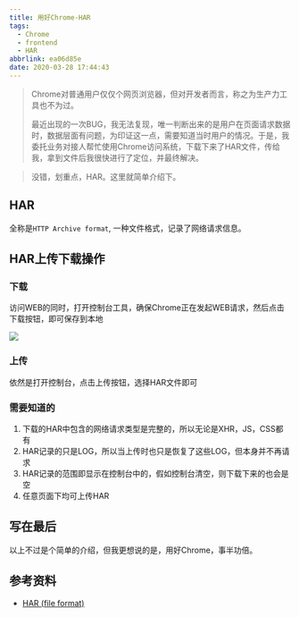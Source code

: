 ```yaml
---
title: 用好Chrome-HAR
tags:
  - Chrome
  - frontend
  - HAR
abbrlink: ea06d85e
date: 2020-03-28 17:44:43
---
```

> Chrome对普通用户仅仅个网页浏览器，但对开发者而言，称之为生产力工具也不为过。
> 
> 最近出现的一次BUG，我无法复现，唯一判断出来的是用户在页面请求数据时，数据层面有问题，为印证这一点，需要知道当时用户的情况。于是，我委托业务对接人帮忙使用Chrome访问系统，下载下来了HAR文件，传给我，拿到文件后我很快进行了定位，并最终解决。

> 没错，划重点，HAR。这里就简单介绍下。


## HAR
全称是`HTTP Archive format`, 一种文件格式，记录了网络请求信息。

## HAR上传下载操作

### 下载
访问WEB的同时，打开控制台工具，确保Chrome正在发起WEB请求，然后点击下载按钮，即可保存到本地

![](http://static.1991421.cn/2020/2020-05-22-135811.jpeg)

### 上传
依然是打开控制台，点击上传按钮，选择HAR文件即可

###  需要知道的

1. 下载的HAR中包含的网络请求类型是完整的，所以无论是XHR，JS，CSS都有
2. HAR记录的只是LOG，所以当上传时也只是恢复了这些LOG，但本身并不再请求
3. HAR记录的范围即显示在控制台中的，假如控制台清空，则下载下来的也会是空
3. 任意页面下均可上传HAR


## 写在最后
以上不过是个简单的介绍，但我更想说的是，用好Chrome，事半功倍。

## 参考资料
- [HAR (file format)](https://en.wikipedia.org/wiki/HAR_(file_format))
